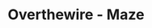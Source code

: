 ---
title : "Overthewire - Maze"
layout : category
permalink : /categories/Wargame/overthewire/maze/
author_profile : true
taxonomy : Maze
---